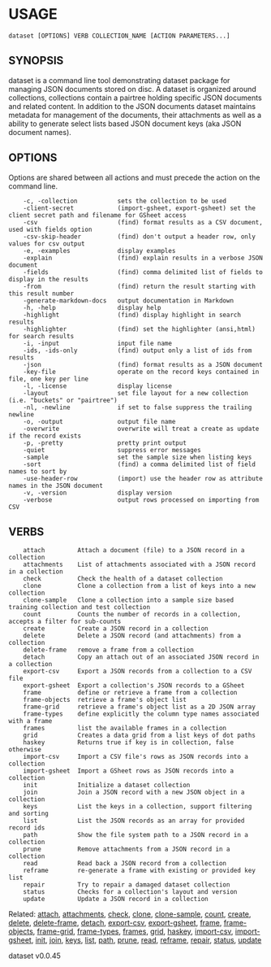 
# USAGE

	dataset [OPTIONS] VERB COLLECTION_NAME [ACTION PARAMETERS...]

## SYNOPSIS


dataset is a command line tool demonstrating dataset package for 
managing JSON documents stored on disc. A dataset is organized 
around collections, collections contain a pairtree holding specific 
JSON documents and related content.  In addition to the JSON 
documents dataset maintains metadata for management of the 
documents, their attachments as well as a ability to generate 
select lists based JSON document keys (aka JSON document names).



## OPTIONS

Options are shared between all actions and must precede the action 
on the command line.

```
    -c, -collection           sets the collection to be used
    -client-secret            (import-gsheet, export-gsheet) set the client secret path and filename for GSheet access
    -csv                      (find) format results as a CSV document, used with fields option
    -csv-skip-header          (find) don't output a header row, only values for csv output
    -e, -examples             display examples
    -explain                  (find) explain results in a verbose JSON document
    -fields                   (find) comma delimited list of fields to display in the results
    -from                     (find) return the result starting with this result number
    -generate-markdown-docs   output documentation in Markdown
    -h, -help                 display help
    -highlight                (find) display highlight in search results
    -highlighter              (find) set the highlighter (ansi,html) for search results
    -i, -input                input file name
    -ids, -ids-only           (find) output only a list of ids from results
    -json                     (find) format results as a JSON document
    -key-file                 operate on the record keys contained in file, one key per line
    -l, -license              display license
    -layout                   set file layout for a new collection (i.e. "buckets" or "pairtree")
    -nl, -newline             if set to false suppress the trailing newline
    -o, -output               output file name
    -overwrite                overwrite will treat a create as update if the record exists
    -p, -pretty               pretty print output
    -quiet                    suppress error messages
    -sample                   set the sample size when listing keys
    -sort                     (find) a comma delimited list of field names to sort by
    -use-header-row           (import) use the header row as attribute names in the JSON document
    -v, -version              display version
    -verbose                  output rows processed on importing from CSV
```


## VERBS

```
    attach         Attach a document (file) to a JSON record in a collection
    attachments    List of attachments associated with a JSON record in a collection
    check          Check the health of a dataset collection
    clone          Clone a collection from a list of keys into a new collection
    clone-sample   Clone a collection into a sample size based training collection and test collection
    count          Counts the number of records in a collection, accepts a filter for sub-counts
    create         Create a JSON record in a collection
    delete         Delete a JSON record (and attachments) from a collection
    delete-frame   remove a frame from a collection
    detach         Copy an attach out of an associated JSON record in a collection
    export-csv     Export a JSON records from a collection to a CSV file
    export-gsheet  Export a collection's JSON records to a GSheet
    frame          define or retrieve a frame from a collection
    frame-objects  retrieve a frame's object list
    frame-grid     retrieve a frame's object list as a 2D JSON array
    frame-types    define explicitly the column type names associated with a frame
    frames         list the available frames in a collection
    grid           Creates a data grid from a list keys of dot paths
    haskey         Returns true if key is in collection, false otherwise
    import-csv     Import a CSV file's rows as JSON records into a collection
    import-gsheet  Import a GSheet rows as JSON records into a collection
    init           Initialize a dataset collection
    join           Join a JSON record with a new JSON object in a collection
    keys           List the keys in a collection, support filtering and sorting
    list           List the JSON records as an array for provided record ids
    path           Show the file system path to a JSON record in a collection
    prune          Remove attachments from a JSON record in a collection
    read           Read back a JSON record from a collection
    reframe        re-generate a frame with existing or provided key list
    repair         Try to repair a damaged dataset collection
    status         Checks for a collection's layout and version
    update         Update a JSON record in a collection
```


Related: [attach](attach.html), [attachments](attachments.html), [check](check.html), [clone](clone.html), [clone-sample](clone-sample.html), [count](count.html), [create](create.html), [delete](delete.html), [delete-frame](delete-frame.html), [detach](detach.html), [export-csv](export-csv.html), [export-gsheet](export-gsheet.html), [frame](frame.html), [frame-objects](frame-objects.html), [frame-grid](frame-grid.html), [frame-types](frame-types.html), [frames](frames.html), [grid](grid.html), [haskey](haskey.html), [import-csv](import-csv.html), [import-gsheet](import-gsheet.html),  [init](init.html), [join](join.html), [keys](keys.html), [list](list.html), [path](path.html), [prune](prune.html), [read](read.html), [reframe](reframe.html), [repair](repair.html), [status](status.html), [update](update.html)

dataset v0.0.45

